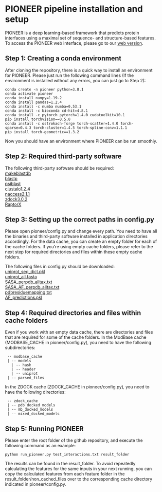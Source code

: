 # PIONEER pipeline installation and setup
PIONEER is a deep learning-based framework that predicts protein interfaces using a maximal set of sequence- and structure-based features. To access the PIONEER web interface, please go to our [web version](https://pioneer.yulab.org/).

## Step 1: Creating a conda environment
After cloning the repository, there is a quick way to install an environment for PIONEER. Please just run the following command lines (If the environment is installed without any errors, you can just go to Step 2):
```
conda create -n pioneer python=3.8.1
conda activate pioneer
conda install numpy=1.19.2
conda install pandas=1.2.4
conda install -c numba numba=0.53.1
conda install -c bioconda cd-hit=4.8.1
conda install -c pytorch pytorch=1.4.0 cudatoolkit=10.1
pip install torchvision==0.5.0
conda install -c ostrokach-forge torch-scatter=1.4.0 torch-sparse=0.4.3 torch-cluster=1.4.5 torch-spline-conv=1.1.1
pip install torch-geometric==1.3.2
```
Now you should have an environment where PIONEER can be run smoothly.

## Step 2: Required third-party software
The following third-party software should be required:\
[makeblastdb](https://ftp.ncbi.nlm.nih.gov/blast/executables/blast+/)\
[blastp](https://ftp.ncbi.nlm.nih.gov/blast/executables/blast+/)\
[psiblast](https://ftp.ncbi.nlm.nih.gov/blast/executables/blast+/)\
[clustalo1.2.4](http://www.clustal.org/omega/)\
[naccess2.1.1](http://www.bioinf.manchester.ac.uk/naccess/)\
[zdock3.0.2](https://zdock.umassmed.edu/software/download/)\
[RaptorX](https://github.com/realbigws/RaptorX_Property_Fast)

## Step 3: Setting up the correct paths in config.py
Please open pioneer/config.py and change every path. You need to have all the binaries and third-party software installed in application directories accordingly. For the data cache, you can create an empty folder for each of the cache folders. If you're using empty cache folders, please refer to the next step for required directories and files within these empty cache folders.

The following files in config.py should be downloaded:\
[uniprot_seq_dict.pkl](https://pioneer.yulab.org/downloads)\
[uniprot_all.fasta](https://pioneer.yulab.org/downloads)\
[SASA_perpdb_alltax.txt](https://pioneer.yulab.org/downloads)\
[SASA_AF_perpdb_alltax.txt](https://pioneer.yulab.org/downloads)\
[pdbresiduemapping.txt](https://pioneer.yulab.org/downloads)\
[AF_predictions.pkl](https://pioneer.yulab.org/downloads)

## Step 4: Required directories and files within cache folders
Even if you work with an empty data cache, there are directories and files that are required for some of the cache folders. In the ModBase cache (MODBASE_CACHE in pioneer/config.py), you need to have the following subdirectories:
```
 -- modbase_cache
 | -- models
   | -- hash
   | -- header
   | -- uniprot
 | -- parsed_files
```
In the ZDOCK cache (ZDOCK_CACHE in pioneer/config.py), you need to have the following directories:
```
 -- zdock_cache
 | -- pdb_docked_models
 | -- mb_docked_models
 | -- mixed_docked_models
```

## Step 5: Running PIONEER
Please enter the root folder of the github repository, and execute the following command as an example:
```
python run_pioneer.py test_interactions.txt result_folder
```
The results can be found in the result_folder. To avoid repeatedly calculating the features for the same inputs in your next running, you can copy the calculated features from each feature folder in the result_folder/non_cached_files over to the corresponding cache directory indicated in pioneer/config.py.
